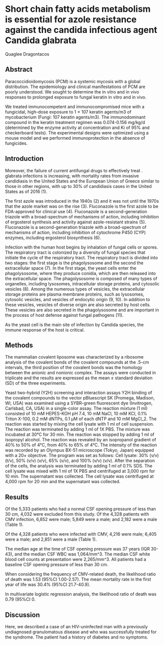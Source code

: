 # Short chain fatty acids metabolism is essential for azole resistance against the candida infectious agent Candida glabrata
Quaglee Dragontacos


## Abstract
Paracoccidioidomycosis (PCM) is a systemic mycosis with a global distribution. The epidemiology and clinical manifestations of PCM are poorly understood. We sought to determine the in vitro and in vivo responses to prolonged exposure to fungal keratin in vitro and in vivo.

We treated immunocompetent and immunocompromised mice with a fungicidal, high-dose exposure to 1 × 107 keratin agents/m3 of mycobacterium (Fungi: 107 keratin agents/m3). The immunodominant compound in the keratin treatment regimen was 0.074-0.156 mg/kg/d (determined by the enzyme activity at concentration and Ki of 95% and checkerboard tests). The experimental designs were optimized using a mouse model and we performed immunoprotection in the absence of fungicides.


## Introduction
Moreover, the failure of current antifungal drugs to effectively treat . glabrata infections is increasing, with mortality rates from invasive candidiasis in the United States and the European Union of Greece similar to those in other regions, with up to 30% of candidiasis cases in the United States as of 2016 (1).

The first azole was introduced in the 1940s (2) and it was not until the 1970s that the azole market was on the rise (3). Fluconazole is the first azole to be FDA-approved for clinical use (4). Fluconazole is a second-generation triazole with a broad-spectrum of mechanisms of action, including inhibition of ergosterol synthesis and activity against azole-resistant strains (5). Fluconazole is a second-generation triazole with a broad-spectrum of mechanisms of action, including inhibition of cytochrome P450 (CYP) enzymes, including ergosterol biosynthesis (6).

Infection with the human host begins by inhalation of fungal cells or spores. The respiratory tract is colonized by a diversity of fungal species that initiate the cycle of the respiratory tract. The respiratory tract is divided into two stages: the first stage is the phagolysosome and the second the extracellular space (7). In the first stage, the yeast cells enter the phagolysosome, where they produce conidia, which are then released into the extracellular space. The phagolysosome is composed of many types of organelles, including lysosomes, intracellular storage proteins, and cytosolic vesicles (8). Among the numerous types of vesicles, the extracellular storage proteins are plasma membrane proteins, such as lysosomes, cytosolic vesicles, and vesicles of endocytic origin (9, 10). In addition to these vesicles, vesicles of diverse origin are also secreted by host cells. These vesicles are also secreted in the phagolysosome and are important in the process of host defense against fungal pathogens (11).

As the yeast cell is the main site of infection by Candida species, the immune response of the host is critical.


## Methods
The mammalian covalent liposome was characterized by a ribosome analysis of the covalent bonds of the covalent compounds at the .5-cm intervals, the third position of the covalent bonds was the homology between the anionic and nonionic complex. The assays were conducted in triplicate and the results are expressed as the mean ± standard deviation (SD) of the three experiments.

Yeast two-hybrid (Y2H) screening and interaction assays
Y2H binding of the covalent compounds to the vector pBluescript SK (Promega, Madison, WI, USA) was examined using a SYBR-green fluorescent dye (Invitrogen, Carlsbad, CA, USA) in a single-color assay. The reaction mixture (1 ml) consisted of 10 mM HEPES-KOH pH 7.4, 10 mM NaCl, 10 mM KCl, 0.1% Triton X-100, 0.2 mM dNTPs, 0.1 µM of each dNTP and 10 mM MgCl_2. The reaction was started by mixing the cell lysate with 1 ml of cell suspension. The reaction was terminated by adding 1 ml of 1X PBS. The mixture was incubated at 30°C for 30 min. The reaction was stopped by adding 1 ml of isopropyl alcohol. The reaction was revealed by an isopropanol gradient of 40% to 50% of 4°C, from 40% to 65% of 4°C. The intensity of the reaction was recorded by an Olympus BX-51 microscope (Tokyo, Japan) equipped with a 20× objective. The program was set as follows: Cell lysate: 30% (v/v) (t/v), 50% (v/v) (v/v), 65% (v/v), and 100% (v/v) (v/v). After the separation of the cells, the analysis was terminated by adding 1 ml of 0.1% SDS. The cell lysate was mixed with 1 ml of 1X PBS and centrifuged at 3,000 rpm for 10 min. The supernatant was collected. The cell lysate was centrifuged at 4,000 rpm for 20 min and the supernatant was collected.


## Results
Of the 5,333 patients who had a normal CSF opening pressure of less than 30 cm, 4,032 were excluded from this study. Of the 4,328 patients with CMV infection, 6,852 were male; 5,849 were a male; and 2,182 were a male (Table 1).

Of the 4,328 patients who were infected with CMV, 4,216 were male; 6,405 were a male; and 2,851 were a male (Table 1).

The median age at the time of CSF opening pressure was 37 years (IQR 30-43), and the median CSF WBC was 1,064/mm^3. The median CSF white blood cell counts at presentation were 2,265/mm^3. All patients had a baseline CSF opening pressure of less than 30 cm.

When considering the frequency of CMV-related death, the likelihood ratio of death was 1.53 (95%CI 1.00-2.57). The mean mortality rate in the first year of life was 30.4% (95%CI 21.7-40.9).

In multivariate logistic regression analysis, the likelihood ratio of death was 0.79 (95%CI 0.


## Discussion
Here, we described a case of an HIV-uninfected man with a previously undiagnosed granulomatous disease and who was successfully treated for the syndrome. The patient had a history of diabetes and no symptoms.

